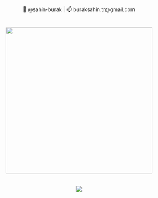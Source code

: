 <p align="center">
👋 @sahin-burak | 📫 buraksahin.tr@gmail.com
<br><br><br>
  <img src="https://github.githubassets.com/images/modules/site/home/globe.jpg" max-height="400" width="400">
<br><br><br>
  <img src="https://github-readme-stats.vercel.app/api/top-langs/?username=buraksahin&&theme=dark&layout=compact">
<br><br><br>
</p>
